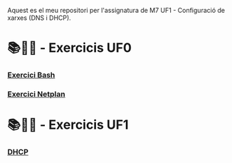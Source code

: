Aquest es el meu repositori per l'assignatura de M7 UF1 - Configuració de xarxes (DNS i DHCP).

# 📚📝💾 - Exercicis UF0 
### [Exercici Bash](Bash.pdf)
### [Exercici Netplan](NetPlan.pdf)

# 📚📝💾 - Exercicis UF1 
### [DHCP](DHCP.pdf)
### []()
